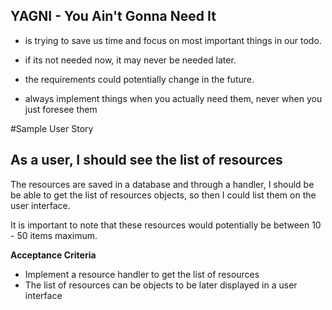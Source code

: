 YAGNI - You Ain't Gonna Need It
---

 * is trying to save us time and focus on most important things in our todo.

 * if its not needed now, it may never be needed later.

 * the requirements could potentially change in the future.

 * always implement things when you actually need them, never when you just foresee them


#Sample User Story

As a user, I should see the list of resources
---
The resources are saved in a database and through a handler, I should be be able to get the list of resources objects, so then I could list them on the user interface.

It is important to note that these resources would potentially be between 10 - 50 items maximum.


**Acceptance Criteria**
 * Implement a resource handler to get the list of resources
 * The list of resources can be objects to be later displayed in a user interface